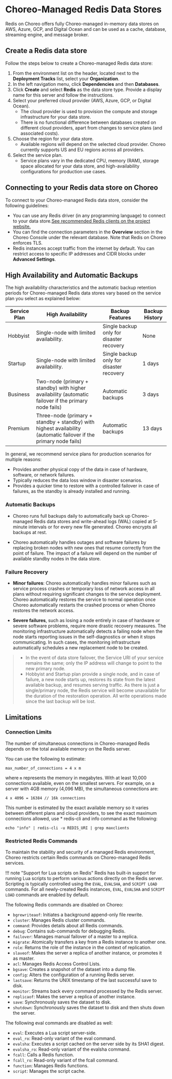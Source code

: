 # Choreo-Managed Redis Data Stores

Redis on Choreo offers fully Choreo-managed in-memory data stores on AWS, Azure, GCP, and Digital Ocean and can be used as a cache, database, streaming engine, and message broker.

## Create a Redis data store

Follow the steps below to create a Choreo-managed Redis data store: 

1. From the environment list on the header, located next to the **Deployment Tracks** list, select your **Organization**.
2. In the left navigation menu, click **Dependencies** and then **Databases**.
3. Click **Create** and select **Redis** as the data store type. Provide a display name for this server and follow the instructions.
4. Select your preferred cloud provider (AWS, Azure, GCP, or Digital Ocean).
   - The cloud provider is used to provision the compute and storage infrastructure for your data store.
   - There is no functional difference between databases created on different cloud providers, apart from changes to service plans (and associated costs).
5. Choose the region for your data store.
   - Available regions will depend on the selected cloud provider. Choreo currently supports US and EU regions across all providers.
6. Select the service plan.
   - Service plans vary in the dedicated CPU, memory (RAM), storage space allocated for your data store, and high-availability configurations for production use cases.

## Connecting to your Redis data store on Choreo

To connect to your Choreo-managed Redis data store, consider the following guidelines:

- You can use any Redis driver (in any programming language) to connect to your data store.[See recommended Redis clients on the project website.](https://redis.io/resources/clients/) 
- You can find the connection parameters in the **Overview** section in the Choreo Console under the relevant database. Note that Redis on Choreo enforces TLS.
- Redis instances accept traffic from the internet by default. You can restrict access to specific IP addresses and CIDR blocks under **Advanced Settings**.

## High Availability and Automatic Backups

The high availability characteristics and the automatic backup retention periods for Choreo-managed Redis data stores vary based on the service plan you select as explained below:

| Service Plan | High Availability                                                                                              | Backup Features                          | Backup History |
|--------------|----------------------------------------------------------------------------------------------------------------|------------------------------------------|----------------|
| Hobbyist     | Single-node with limited availability.                                                                         | Single backup only for disaster recovery | None           |
| Startup      | Single-node with limited availability.                                                                         | Single backup only for disaster recovery | 1 days         |
| Business     | Two-node (primary + standby) with higher availability (automatic failover if the primary node fails)               | Automatic backups                        | 3 days         |
| Premium      | Three-node (primary + standby + standby) with highest availability  (automatic failover if the primary node fails) | Automatic backups                        | 13 days        |

In general, we recommend service plans for production scenarios for multiple reasons:
- Provides another physical copy of the data in case of hardware, software, or network failures.
- Typically reduces the data loss window in disaster scenarios.
- Provides a quicker time to restore with a controlled failover in case of failures, as the standby is already installed and running.

### Automatic Backups

- Choreo runs full backups daily to automatically back up Choreo-managed Redis data stores and write-ahead logs (WAL) copied at 5-minute intervals or for every new file generated. 
Choreo encrypts all backups at rest.

- Choreo automatically handles outages and software failures by replacing broken nodes with new ones that resume correctly from the point of failure. The impact of a failure will depend on the number of available standby nodes in the data store.

### Failure Recovery

- **Minor failures**:  Choreo automatically handles minor failures such as service process crashes or temporary loss of network access in all plans without requiring significant changes to the service deployment. Choreo automatically restores the service to normal operation once Choreo automatically restarts the crashed process or when Choreo restores the network access.

- **Severe failures**, such as losing a node entirely in case of hardware or severe software problems, require more drastic recovery measures. The monitoring infrastructure automatically detects a failing node when the node starts reporting issues in the self-diagnostics or when it stops communicating. In such cases, the monitoring infrastructure automatically schedules a new replacement node to be created.
> - In the event of data store failover, the Service URI of your service remains the same; only the IP address will change to point to the new primary node.
> - Hobbyist and Startup plan provide a single node, and in case of failure, a new node starts up, restores its state from the latest available backup, and resumes serving traffic.
As there is just a single/primary node, the Redis service will become unavailable for the duration of the restoration operation. All write operations made since the last backup will be lost.

## Limitations

### Connection Limits

The number of simultaneous connections in Choreo-managed Redis depends on the total available memory on the Redis server.

You can use the following to estimate:

```
max_number_of_connections = 4 x m
```

where `m` represents the memory in megabytes. With at least 10,000 connections available, even on the smallest servers. 
For example, on a server with 4GB memory (4,096 MB), the simultaneous connections are:

```
4 x 4096 = 16384 // 16k connections
```

This number is estimated by the exact available memory so it varies between different plans and cloud providers, to see the exact maximum connections allowed, use * redis-cli and info command as the following:

```
echo "info" | redis-cli -u REDIS_URI | grep maxclients
```

### Restricted Redis Commands

To maintain the stability and security of a managed Redis environment, Choreo restricts certain Redis commands on Choreo-managed Redis services.

!!! note "Support for Lua scripts on Redis"
      Redis has built-in support for running Lua scripts to perform various actions directly on the Redis server. Scripting is typically controlled using the `EVAL`, `EVALSHA`, and `SCRIPT LOAD` commands.
      For all newly-created Redis instances, `EVAL`, `EVALSHA` and `SCRIPT LOAD` commands are enabled by default.

The following Redis commands are disabled on Choreo:

- `bgrewriteaof`: Initiates a background append-only file rewrite.
- `cluster`: Manages Redis cluster commands.
- `command`: Provides details about all Redis commands.
- `debug`: Contains sub-commands for debugging Redis.
- `failover`: Manages manual failover of a master to a replica.
- `migrate`: Atomically transfers a key from a Redis instance to another one.
- `role`: Returns the role of the instance in the context of replication.
- `slaveof`: Makes the server a replica of another instance, or promotes it as master.
- `acl`: Manages Redis Access Control Lists.
- `bgsave`: Creates a snapshot of the dataset into a dump file.
- `config`: Alters the configuration of a running Redis server.
- `lastsave`: Returns the UNIX timestamp of the last successful save to disk.
- `monitor`: Streams back every command processed by the Redis server.
- `replicaof`: Makes the server a replica of another instance.
- `save`: Synchronously saves the dataset to disk.
- `shutdown`: Synchronously saves the dataset to disk and then shuts down the server.

The following eval commands are disabled as well:

- `eval`: Executes a Lua script server-side.
- `eval_ro`: Read-only variant of the eval command.
- `evalsha`: Executes a script cached on the server side by its SHA1 digest.
- `evalsha_ro`: Read-only variant of the evalsha command.
- `fcall`: Calls a Redis function.
- `fcall_ro`: Read-only variant of the fcall command.
- `function`: Manages Redis functions.
- `script`: Manages the script cache.
